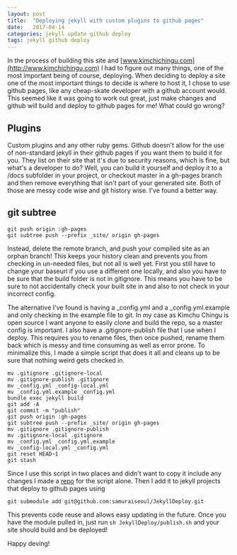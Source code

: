 ```yaml
---
layout: post
title:  "Deploying jekyll with custom plugins to github pages"
date:   2017-04-14
categories: jekyll update github deploy
tags: jekyll github deploy
---
```


In the process of building this site and [www.kimchichingu.com](http://www.kimchichingu,com)
I had to figure out many things, one of the most important being of course, deploying.
When deciding to deploy a site one of the most important things to decide is where
to host it, I chose to use github pages, like any cheap-skate developer with a
github account would. This seemed like it was going to work out great, just make changes
and github will build and deploy to github pages for me! What could go wrong?

## Plugins

Custom plugins and any other ruby gems. Github doesn't allow for the use
of non-standard jekyll in their github pages if you want them to build it for you.
They list on their site that it's due to security reasons, which is fine, but what's
a developer to do? Well, you can build it yourself and deploy it to a /docs subfolder
in your project, or checkout master in a gh-pages branch and then remove everything
that isn't part of your generated site. Both of those are messy code wise and
git history wise. I've found a better way.  

## git subtree

```
git push origin :gh-pages
git subtree push --prefix _site/ origin gh-pages
```  

Instead, delete the remote branch, and push your compiled site as an orphan branch!
This keeps your history clean and prevents you from checking in un-needed files, but
not all is well yet. First you still have to change your baseurl if you use a
different one locally, and also you have to be sure that the build folder is not
in gitignore. This means you have to be sure to not accidentally check your built
site in and also to not check in your incorrect config.

The alternative I've found is having a \_config.yml and a \_config.yml.example and
only checking in the example file to git. In my case as Kimchu Chingu is open source
I want anyone to easily clone and build the repo, so a master config is important.
I also have a .gitignore-publish file that I use when I deploy. This requires you
to rename files, then once pushed, rename them back which is messy and time consuming
as well as error prone. To minimalize this, I made a simple script that does it
all and cleans up to be sure that nothing weird gets checked in.

```
mv .gitignore .gitignore-local
mv .gitignore-publish .gitignore
mv _config.yml _config-local.yml
mv _config.yml.example _config.yml
bundle exec jekyll build
git add -A
git commit -m "publish"
git push origin :gh-pages
git subtree push --prefix _site/ origin gh-pages
mv .gitignore .gitignore-publish
mv .gitignore-local .gitignore
mv _config.yml _config.yml.example
mv _config-local.yml _config.yml
git reset HEAD~1
git stash
```

Since I use this script in two places and didn't want to copy it include any changes
I made a [repo](https://github.com/samuraiseoul/JekyllDeploy) for the script alone. Then I add it to jekyll projects that deploy
to github pages using

```
git submodule add git@github.com:samuraiseoul/JekyllDeploy.git
```

This prevents code reuse and allows easy updating in the future. Once you have the
module pulled in, just run ```sh JekyllDeploy/publish.sh``` and your site should
build and be deployed!

Happy deving!
